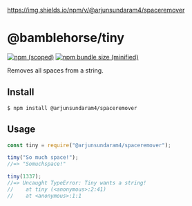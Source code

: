 https://img.shields.io/npm/v/@arjunsundaram4/spaceremover
# @bamblehorse/tiny

[![npm (scoped)](https://img.shields.io/npm/v/@arjunsundaram4/spaceremover)](https://img.shields.io/npm/v/@arjunsundaram4/spaceremover)
[![npm bundle size (minified)](https://img.shields.io/npm/v/@arjunsundaram4/spaceremover)](https://img.shields.io/npm/v/@arjunsundaram4/spaceremover)

Removes all spaces from a string.

## Install

```
$ npm install @arjunsundaram4/spaceremover
```

## Usage

```js
const tiny = require("@arjunsundaram4/spaceremover");

tiny("So much space!");
//=> "Somuchspace!"

tiny(1337);
//=> Uncaught TypeError: Tiny wants a string!
//    at tiny (<anonymous>:2:41)
//    at <anonymous>:1:1
```
